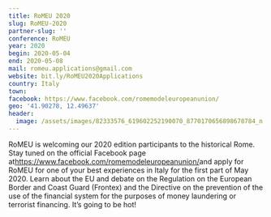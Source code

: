 ```yaml
---
title: RoMEU 2020
slug: RoMEU-2020
partner-slug: ''
conference: RoMEU
year: 2020
begin: 2020-05-04
end: 2020-05-08
mail: romeu.applications@gmail.com
website: bit.ly/RoMEU2020Applications
country: Italy
town:
facebook: https://www.facebook.com/romemodeleuropeanunion/
geo: '41.90278, 12.49637'
header:
  image: /assets/images/82333576_619602252190070_8770170656898678784_n.jpg
---
```

RoMEU is welcoming our 2020 edition participants to the historical Rome. Stay tuned on the official Facebook page at<https://www.facebook.com/romemodeleuropeanunion/>and apply for RoMEU for one of your best experiences in Italy for the first part of May 2020. Learn about the EU and debate on the Regulation on the European Border and Coast Guard (Frontex) and the Directive on the prevention of the use of the financial system for the purposes of money laundering or terrorist financing. It’s going to be hot!
